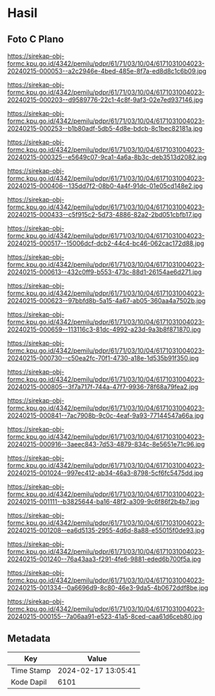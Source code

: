 # Hasil

## Foto C Plano

https://sirekap-obj-formc.kpu.go.id/4342/pemilu/pdpr/61/71/03/10/04/6171031004023-20240215-000053--a2c2946e-4bed-485e-8f7a-ed8d8c1c6b09.jpg

https://sirekap-obj-formc.kpu.go.id/4342/pemilu/pdpr/61/71/03/10/04/6171031004023-20240215-000203--d9589776-22c1-4c8f-9af3-02e7ed937146.jpg

https://sirekap-obj-formc.kpu.go.id/4342/pemilu/pdpr/61/71/03/10/04/6171031004023-20240215-000253--b1b80adf-5db5-4d8e-bdcb-8c1bec82181a.jpg

https://sirekap-obj-formc.kpu.go.id/4342/pemilu/pdpr/61/71/03/10/04/6171031004023-20240215-000325--e5649c07-9ca1-4a6a-8b3c-deb3513d2082.jpg

https://sirekap-obj-formc.kpu.go.id/4342/pemilu/pdpr/61/71/03/10/04/6171031004023-20240215-000406--135dd7f2-08b0-4a4f-91dc-01e05cd148e2.jpg

https://sirekap-obj-formc.kpu.go.id/4342/pemilu/pdpr/61/71/03/10/04/6171031004023-20240215-000433--c5f915c2-5d73-4886-82a2-2bd051cbfb17.jpg

https://sirekap-obj-formc.kpu.go.id/4342/pemilu/pdpr/61/71/03/10/04/6171031004023-20240215-000517--15006dcf-dcb2-44c4-bc46-062cac172d88.jpg

https://sirekap-obj-formc.kpu.go.id/4342/pemilu/pdpr/61/71/03/10/04/6171031004023-20240215-000613--432c0ff9-b553-473c-88d1-26154ae6d271.jpg

https://sirekap-obj-formc.kpu.go.id/4342/pemilu/pdpr/61/71/03/10/04/6171031004023-20240215-000623--97bbfd8b-5a15-4a67-ab05-360aa4a7502b.jpg

https://sirekap-obj-formc.kpu.go.id/4342/pemilu/pdpr/61/71/03/10/04/6171031004023-20240215-000659--113116c3-81dc-4992-a23d-9a3b8f871870.jpg

https://sirekap-obj-formc.kpu.go.id/4342/pemilu/pdpr/61/71/03/10/04/6171031004023-20240215-000730--c50ea2fc-70f1-4730-a18e-1d535b91f350.jpg

https://sirekap-obj-formc.kpu.go.id/4342/pemilu/pdpr/61/71/03/10/04/6171031004023-20240215-000805--3f7a717f-744a-47f7-9936-78f68a79fea2.jpg

https://sirekap-obj-formc.kpu.go.id/4342/pemilu/pdpr/61/71/03/10/04/6171031004023-20240215-000841--7ac7908b-9c0c-4eaf-9a93-77144547a66a.jpg

https://sirekap-obj-formc.kpu.go.id/4342/pemilu/pdpr/61/71/03/10/04/6171031004023-20240215-000916--3aeec843-7d53-4879-834c-8e5651e71c96.jpg

https://sirekap-obj-formc.kpu.go.id/4342/pemilu/pdpr/61/71/03/10/04/6171031004023-20240215-001024--997ec412-ab34-46a3-8798-5cf6fc5475dd.jpg

https://sirekap-obj-formc.kpu.go.id/4342/pemilu/pdpr/61/71/03/10/04/6171031004023-20240215-001111--b3825644-ba16-48f2-a309-9c6f86f2b4b7.jpg

https://sirekap-obj-formc.kpu.go.id/4342/pemilu/pdpr/61/71/03/10/04/6171031004023-20240215-001208--ea6d5135-2955-4d6d-8a88-e55015f0de93.jpg

https://sirekap-obj-formc.kpu.go.id/4342/pemilu/pdpr/61/71/03/10/04/6171031004023-20240215-001240--76a43aa3-f291-4fe6-9881-eded6b700f5a.jpg

https://sirekap-obj-formc.kpu.go.id/4342/pemilu/pdpr/61/71/03/10/04/6171031004023-20240215-001334--0a6696d9-8c80-46e3-9da5-4b0672ddf8be.jpg

https://sirekap-obj-formc.kpu.go.id/4342/pemilu/pdpr/61/71/03/10/04/6171031004023-20240215-000155--7a06aa91-e523-41a5-8ced-caa61d6ceb80.jpg


## Metadata

| Key        | Value               |
| ---------- | ------------------- |
| Time Stamp | 2024-02-17 13:05:41 |
| Kode Dapil | 6101                |



